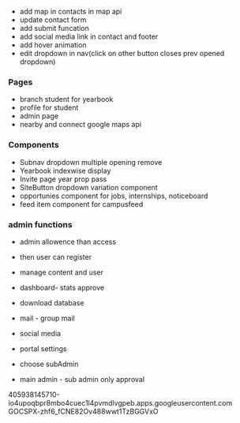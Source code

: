 - add map in contacts in map api
- update contact form
- add submit funcation
- add social media link in contact and footer
- add hover animation
- edit dropdown in nav(click on other button closes prev opened dropdown)

### Pages
- branch student for yearbook
- profile for student
- admin page
- nearby and connect google maps api

### Components

- Subnav dropdown multiple opening remove
- Yearbook indexwise display
- Invite page year prop pass
- SiteButton dropdown variation component
- opportunies component for jobs, internships, noticeboard
- feed item component for campusfeed

### admin functions
- admin allowence than access
- then user can register

- manage content and user
- dashboard- stats approve
- download database
- mail - group mail
- social media
- portal settings
- choose subAdmin
- main admin - sub admin only approval


405938145710-io4upoqbpr8mbo4cuec1l4pvmdlvgpeb.apps.googleusercontent.com
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